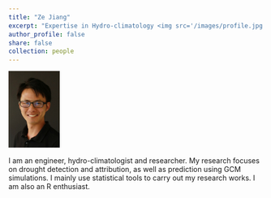 ```yaml
---
title: "Ze Jiang"
excerpt: "Expertise in Hydro-climatology <img src='/images/profile.jpg' style='height: 20%; width: 20%; object-fit: contain'/>"
author_profile: false
share: false
collection: people
---
```


<div><img src='/images/profile.jpg' style='height: 20%; width: 20%; object-fit: contain' class='site-avatar'/></div>

<div class="portrait" <img src='/images/profile.jpg' style='height: 20%; width: 20%; object-fit: contain'/></div>

I am an engineer, hydro-climatologist and researcher. My research focuses on drought detection and attribution, as well as prediction using GCM simulations. I mainly use statistical tools to carry out my research works. I am also an R enthusiast. 
